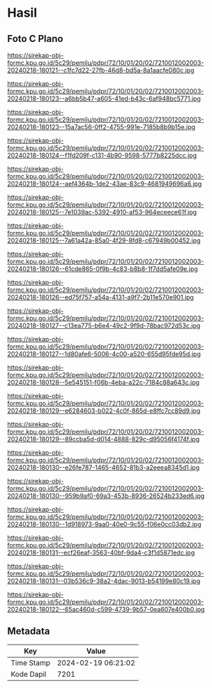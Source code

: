 # Hasil

## Foto C Plano

https://sirekap-obj-formc.kpu.go.id/5c29/pemilu/pdpr/72/10/01/20/02/7210012002003-20240218-180121--c1fc7d22-27fb-46d8-bd5a-8a1aacfe080c.jpg

https://sirekap-obj-formc.kpu.go.id/5c29/pemilu/pdpr/72/10/01/20/02/7210012002003-20240218-180123--a6bb5b47-a605-41ed-b43c-6af948bc5771.jpg

https://sirekap-obj-formc.kpu.go.id/5c29/pemilu/pdpr/72/10/01/20/02/7210012002003-20240218-180123--15a7ac56-0ff2-4755-991e-7185b8b9b15e.jpg

https://sirekap-obj-formc.kpu.go.id/5c29/pemilu/pdpr/72/10/01/20/02/7210012002003-20240218-180124--f1fd209f-c131-4b90-9598-5777b8225dcc.jpg

https://sirekap-obj-formc.kpu.go.id/5c29/pemilu/pdpr/72/10/01/20/02/7210012002003-20240218-180124--aef4364b-1de2-43ae-83c9-4681949696a6.jpg

https://sirekap-obj-formc.kpu.go.id/5c29/pemilu/pdpr/72/10/01/20/02/7210012002003-20240218-180125--7e1039ac-5392-4910-af53-964eceece61f.jpg

https://sirekap-obj-formc.kpu.go.id/5c29/pemilu/pdpr/72/10/01/20/02/7210012002003-20240218-180125--7a61a42a-85a0-4f29-8fd8-c67949b00452.jpg

https://sirekap-obj-formc.kpu.go.id/5c29/pemilu/pdpr/72/10/01/20/02/7210012002003-20240218-180126--61cde865-0f9b-4c83-b8b8-1f7dd5afe09e.jpg

https://sirekap-obj-formc.kpu.go.id/5c29/pemilu/pdpr/72/10/01/20/02/7210012002003-20240218-180126--ed75f757-a54a-4131-a9f7-2b11e570e901.jpg

https://sirekap-obj-formc.kpu.go.id/5c29/pemilu/pdpr/72/10/01/20/02/7210012002003-20240218-180127--c13ea775-b6e4-49c2-9f9d-78bac972d53c.jpg

https://sirekap-obj-formc.kpu.go.id/5c29/pemilu/pdpr/72/10/01/20/02/7210012002003-20240218-180127--1d80afe6-5006-4c00-a520-655d95fde95d.jpg

https://sirekap-obj-formc.kpu.go.id/5c29/pemilu/pdpr/72/10/01/20/02/7210012002003-20240218-180128--5e545151-f06b-4eba-a22c-7184c88a643c.jpg

https://sirekap-obj-formc.kpu.go.id/5c29/pemilu/pdpr/72/10/01/20/02/7210012002003-20240218-180129--e6284603-b022-4c0f-865d-e8ffc7cc89d9.jpg

https://sirekap-obj-formc.kpu.go.id/5c29/pemilu/pdpr/72/10/01/20/02/7210012002003-20240218-180129--89ccba5d-d014-4888-829c-d95056f4174f.jpg

https://sirekap-obj-formc.kpu.go.id/5c29/pemilu/pdpr/72/10/01/20/02/7210012002003-20240218-180130--e26fe787-1465-4652-81b3-a2eeea8345d1.jpg

https://sirekap-obj-formc.kpu.go.id/5c29/pemilu/pdpr/72/10/01/20/02/7210012002003-20240218-180130--959b9af0-69a3-453b-8936-26524b233ed6.jpg

https://sirekap-obj-formc.kpu.go.id/5c29/pemilu/pdpr/72/10/01/20/02/7210012002003-20240218-180130--1d918973-9aa0-40e0-9c55-f06e0cc03db2.jpg

https://sirekap-obj-formc.kpu.go.id/5c29/pemilu/pdpr/72/10/01/20/02/7210012002003-20240218-180131--ecf26eaf-3563-40bf-9da4-c3f1d5871edc.jpg

https://sirekap-obj-formc.kpu.go.id/5c29/pemilu/pdpr/72/10/01/20/02/7210012002003-20240218-180131--03b536c9-38a2-4dac-9013-b54199e80c19.jpg

https://sirekap-obj-formc.kpu.go.id/5c29/pemilu/pdpr/72/10/01/20/02/7210012002003-20240218-180122--65ac460d-c599-4739-9b57-0ea607e400b0.jpg


## Metadata

| Key        | Value               |
| ---------- | ------------------- |
| Time Stamp | 2024-02-19 06:21:02 |
| Kode Dapil | 7201                |



